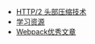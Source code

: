 - [HTTP/2 头部压缩技术](https://imququ.com/post/header-compression-in-http2.html)
- [学习资源](https://juejin.im/post/5c2c18116fb9a049fb43c32c)
- [Webpack优秀文章](https://github.com/webpack-china/awesome-webpack-cn)


